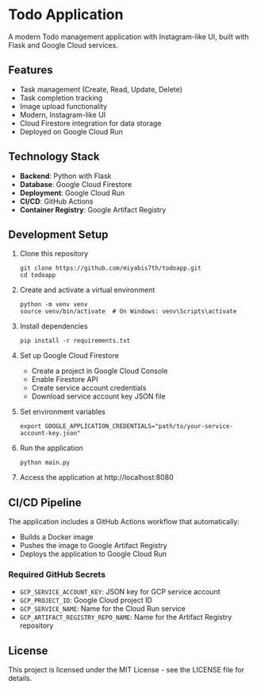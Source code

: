 # Todo Application

A modern Todo management application with Instagram-like UI, built with Flask and Google Cloud services.

## Features

- Task management (Create, Read, Update, Delete)
- Task completion tracking
- Image upload functionality
- Modern, Instagram-like UI
- Cloud Firestore integration for data storage
- Deployed on Google Cloud Run

## Technology Stack

- **Backend**: Python with Flask
- **Database**: Google Cloud Firestore
- **Deployment**: Google Cloud Run
- **CI/CD**: GitHub Actions
- **Container Registry**: Google Artifact Registry

## Development Setup

1. Clone this repository
   ```
   git clone https://github.com/miyabis7th/todoapp.git
   cd todoapp
   ```

2. Create and activate a virtual environment
   ```
   python -m venv venv
   source venv/bin/activate  # On Windows: venv\Scripts\activate
   ```

3. Install dependencies
   ```
   pip install -r requirements.txt
   ```

4. Set up Google Cloud Firestore
   - Create a project in Google Cloud Console
   - Enable Firestore API
   - Create service account credentials
   - Download service account key JSON file

5. Set environment variables
   ```
   export GOOGLE_APPLICATION_CREDENTIALS="path/to/your-service-account-key.json"
   ```

6. Run the application
   ```
   python main.py
   ```

7. Access the application at http://localhost:8080

## CI/CD Pipeline

The application includes a GitHub Actions workflow that automatically:
- Builds a Docker image
- Pushes the image to Google Artifact Registry
- Deploys the application to Google Cloud Run

### Required GitHub Secrets

- `GCP_SERVICE_ACCOUNT_KEY`: JSON key for GCP service account
- `GCP_PROJECT_ID`: Google Cloud project ID
- `GCP_SERVICE_NAME`: Name for the Cloud Run service
- `GCP_ARTIFACT_REGISTRY_REPO_NAME`: Name for the Artifact Registry repository

## License

This project is licensed under the MIT License - see the LICENSE file for details.